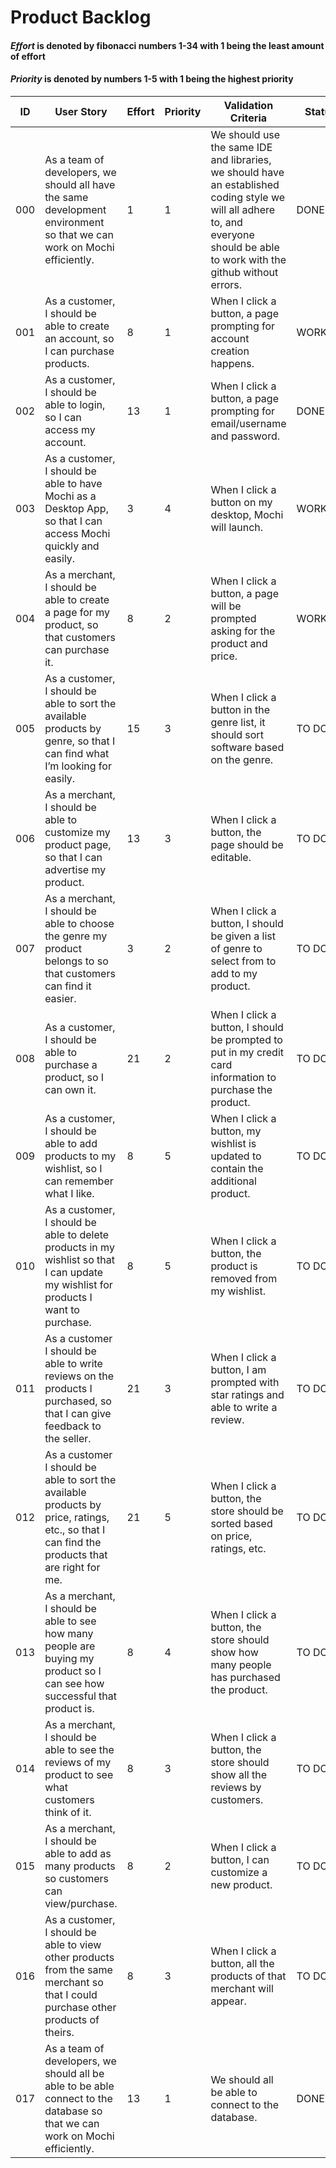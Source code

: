 # Product Backlog
#### _Effort_ is denoted by fibonacci numbers 1-34 with 1 being the least amount of effort
#### _Priority_ is denoted by numbers 1-5 with 1 being the highest priority

| ID | User Story | Effort | Priority | Validation Criteria | Status |
|----|------------|--------|----------|---------------------|--------|
| 000 | As a team of developers, we should all have the same development environment so that we can work on Mochi efficiently. | 1 | 1 | We should use the same IDE and libraries, we should have an established coding style  we will all adhere to, and everyone should be able to work with the github without errors. | DONE |
| 001 | As a customer, I should be able to create an account, so I can purchase products. | 8 | 1 | When I click a button, a page prompting for account creation happens. | WORKING |
| 002 | As a customer, I should be able to login, so I can access my account. | 13 | 1 | When I click a button, a page prompting for email/username and password. | DONE |
| 003 | As a customer, I should be able to have Mochi as a Desktop App, so that I can access Mochi quickly and easily. | 3 | 4 | When I click a button on my desktop, Mochi will launch. | WORKING |
| 004 | As a merchant, I should be able to create a page for my product, so that customers can purchase it. | 8 | 2 | When I click a button, a page will be prompted asking for the product and price. | WORKING |
| 005 | As a customer, I should be able to sort the available products by genre, so that I can find what I’m looking for easily. | 15 | 3 | When I click a button in the genre list, it should sort software based on the genre. | TO DO |
| 006 | As a merchant, I should be able to customize my product page, so that I can advertise my product. | 13 | 3 | When I click a button, the page should be editable. | TO DO |
| 007 | As a merchant, I should be able to choose the genre my product belongs to so that customers can find it easier. | 3 | 2 | When I click a button, I should be given a list of genre to select from to add to my product. | TO DO |
| 008 | As a customer, I should be able to purchase a product, so I can own it. | 21 | 2 | When I click a button, I should be prompted to put in my credit card information to purchase the product. | TO DO |
| 009 | As a customer, I should be able to add products to my wishlist, so I can remember what I like. | 8 | 5 | When I click a button, my wishlist is updated to contain the additional product. | TO DO |
| 010 | As a customer, I should be able to delete products in my wishlist so that I can update my wishlist for products I want to purchase. | 8 | 5 | When I click a button, the product is removed from my wishlist. | TO DO |
| 011 | As a customer I should be able to write reviews on the products I purchased, so that I can give feedback to the seller. | 21 | 3 | When I click a button, I am prompted with star ratings and able to write a review. | TO DO |
| 012 | As a customer I should be able to sort the available products by price, ratings, etc., so that I can find the products that are right for me. | 21 | 5 | When I click a button, the store should be sorted based on price, ratings, etc. | TO DO |
| 013 | As a merchant, I should be able to see how many people are buying my product so I can see how successful that product is. | 8 | 4 | When I click a button, the store should show how many people has purchased the product. | TO DO |
| 014 | As a merchant, I should be able to see the reviews of my product to see what customers think of it. | 8 | 3 | When I click a button, the store should show all the reviews by customers. | TO DO |
| 015 | As a merchant, I should be able to add as many products so customers can view/purchase. | 8 | 2 | When I click a button, I can customize a new product. | TO DO |
| 016 | As a customer, I should be able to view other products from the same merchant so that I could purchase other products of theirs.| 8 | 3 | When I click a button, all the products of that merchant will appear. | TO DO |
| 017 | As a team of developers, we should all be able to be able connect to the database so that we can work on Mochi efficiently. | 13 | 1 | We should all be able to connect to the database. | DONE |
